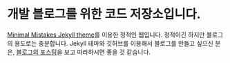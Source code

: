 # 개발 블로그를 위한 코드 저장소입니다. 

[Minimal Mistakes Jekyll theme](https://github.com/mmistakes/minimal-mistakes)를 이용한 정적인 웹입니다. 정적이긴 하지만 블로그의 용도로는 충분합니다. Jekyll 테마와 깃허브를 이용해서 블로그를 만들고 싶으신 분은, [블로그의 포스팅][how-to-blog-page]을 보고 따라하시면 좋을 것 같습니다.

[how-to-blog-page]: https://hsjung93.github.io/blog/how-to-blog.md


<!-- {{ site.baseurl }} -->